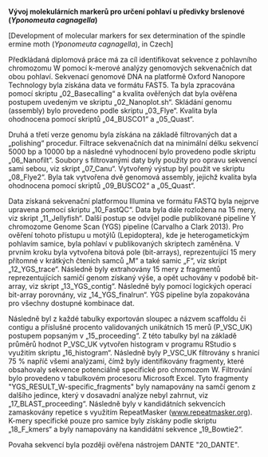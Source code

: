 **Vývoj molekulárních markerů pro určení pohlaví u předivky brslenové (_Yponomeuta cagnagella_)**

[Development of molecular markers for sex determination of the spindle ermine moth (_Yponomeuta cagnagella_), in Czech]

Předkládaná diplomová práce má za cíl identifikovat sekvence z pohlavního chromozomu W pomocí k-merové analýzy genomových sekvenačních dat obou pohlaví.
Sekvenací genomové DNA na platformě Oxford Nanopore Technology byla získána data ve formátu FAST5. Ta byla zpracována pomocí skriptu „02_Basecalling“ a kvalita ověřených dat byla ověřena postupem uvedeným ve skriptu „02_Nanoplot.sh“. Skládání genomu (assembly) bylo provedeno podle skriptu „03_Flye“. Kvalita byla ohodnocena pomocí skriptů „04_BUSCO1“ a „05_Quast“.

Druhá a třetí verze genomu byla získána na základě filtrovaných dat a „polishing“ procedur. Filtrace sekvenačních dat na minimální délku sekvencí 5000 bp a 10000 bp a následné vyhodnocení bylo provedeno podle skriptu „06_Nanofilt“. Soubory s filtrovanými daty byly použity pro opravu sekvencí sami sebou, viz skript „07_Canu“. Vytvořený výstup byl použit ve skriptu „08_Flye2“. Byla tak vytvořena dvě genomová assembly, jejichž kvalita byla ohodnocena pomocí skriptů „09_BUSCO2“ a „05_Quast“.

Data získaná sekvenační platformou Illumina ve formátu FASTQ byla nejprve upravena pomocí skriptu „10_FastQC“. Data byla dále rozložena na 15 mery, viz skript „11_Jellyfish“. Další postup se odvíjel podle publikované pipeline Y chromozome Genome Scan (YGS) pipeline (Carvalho a Clark 2013). Pro ověření tohoto přístupu u motýlů (Lepidoptera), kde je heterogametickým pohlavím samice, byla pohlaví v publikovaných skriptech zaměněna. V prvním kroku byla vytvořena bitová pole (bit-arrays), reprezentující 15 mery přítomné v krátkých čteních samců „M“ a také samic „F“, viz skript „12_YGS_trace“. Následně byly extrahovány 15 mery z fragmentů reprezentujících samičí genom získaný výše, a opět uchovány v podobě bit-array, viz skript „13_YGS_contig“. Následně byly pomocí logických operací bit-array porovnány, viz „14_YGS_finalrun“. YGS pipeline byla zopakována pro všechny dostupné kombinace dat.

Následně byl z každé tabulky exportován sloupec a názvem scaffoldu či contigu a příslušné procento validovaných unikátních 15 merů (P_VSC_UK) postupem popsaným v „15_proceeding“. Z této tabulky byl na základě průměrů hodnot P_VSC_UK vytvořen histogram v programu RStudio s využitím skriptu „16_histogram“. Následně byly P_VSC_UK filtrovány s hranicí 75 % napříč všemi analýzami, čímž byly identifikovány fragmenty, které obsahovaly sekvence potenciálně specifické pro chromozom W. Filtrování bylo provedeno v tabulkovém procesoru Microsoft Excel. Tyto fragmenty "YGS_RESULT_W-specific_fragments" byly namapovány na samčí genom z dalšího jedince, který v dosavadní analýze nebyl zahrnut, viz „17_BLAST_proceeding“. Následně byly v kandidátních sekvencích zamaskovány repetice s využitím RepeatMasker (www.repeatmasker.org). K-mery specifické pouze pro samice byly získány podle skriptu „18_F_kmers“ a byly namapovány na kandidátní sekvence „19_Bowtie2“.

Povaha sekvencí byla později ověřena nástrojem DANTE "20_DANTE".
